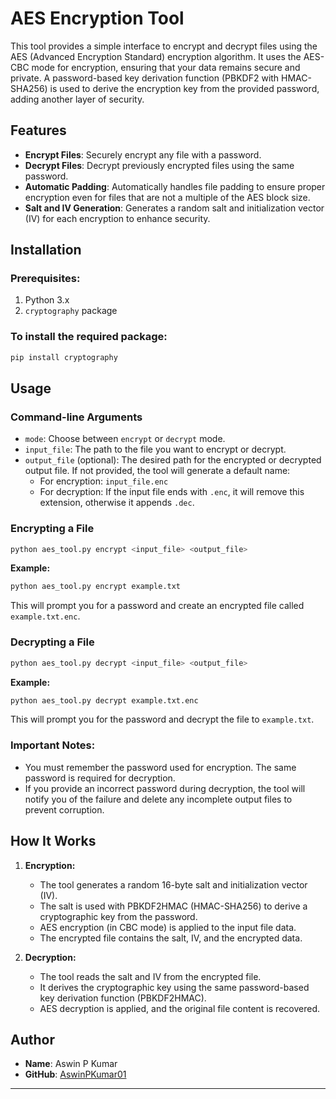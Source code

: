# AES Encryption Tool

This tool provides a simple interface to encrypt and decrypt files using the AES (Advanced Encryption Standard) encryption algorithm. It uses the AES-CBC mode for encryption, ensuring that your data remains secure and private. A password-based key derivation function (PBKDF2 with HMAC-SHA256) is used to derive the encryption key from the provided password, adding another layer of security.

## Features

- **Encrypt Files**: Securely encrypt any file with a password.
- **Decrypt Files**: Decrypt previously encrypted files using the same password.
- **Automatic Padding**: Automatically handles file padding to ensure proper encryption even for files that are not a multiple of the AES block size.
- **Salt and IV Generation**: Generates a random salt and initialization vector (IV) for each encryption to enhance security.

## Installation

### Prerequisites:

1. Python 3.x
2. `cryptography` package

### To install the required package:

```bash
pip install cryptography
```

## Usage

### Command-line Arguments

- `mode`: Choose between `encrypt` or `decrypt` mode.
- `input_file`: The path to the file you want to encrypt or decrypt.
- `output_file` (optional): The desired path for the encrypted or decrypted output file. If not provided, the tool will generate a default name:
  - For encryption: `input_file.enc`
  - For decryption: If the input file ends with `.enc`, it will remove this extension, otherwise it appends `.dec`.

### Encrypting a File

```bash
python aes_tool.py encrypt <input_file> <output_file>
```

**Example:**

```bash
python aes_tool.py encrypt example.txt
```

This will prompt you for a password and create an encrypted file called `example.txt.enc`.

### Decrypting a File

```bash
python aes_tool.py decrypt <input_file> <output_file>
```

**Example:**

```bash
python aes_tool.py decrypt example.txt.enc
```

This will prompt you for the password and decrypt the file to `example.txt`.

### Important Notes:

- You must remember the password used for encryption. The same password is required for decryption.
- If you provide an incorrect password during decryption, the tool will notify you of the failure and delete any incomplete output files to prevent corruption.

## How It Works

1. **Encryption:**

   - The tool generates a random 16-byte salt and initialization vector (IV).
   - The salt is used with PBKDF2HMAC (HMAC-SHA256) to derive a cryptographic key from the password.
   - AES encryption (in CBC mode) is applied to the input file data.
   - The encrypted file contains the salt, IV, and the encrypted data.

2. **Decryption:**
   - The tool reads the salt and IV from the encrypted file.
   - It derives the cryptographic key using the same password-based key derivation function (PBKDF2HMAC).
   - AES decryption is applied, and the original file content is recovered.

## Author

- **Name**: Aswin P Kumar
- **GitHub**: [AswinPKumar01](https://github.com/AswinPKumar01)

---

